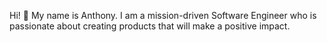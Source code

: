 Hi! 👋 My name is Anthony. I am a mission-driven Software Engineer who is passionate about creating products that will make a positive impact.